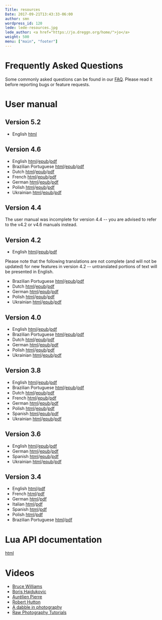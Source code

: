 ```yaml
---
Title: resources
Date: 2017-09-21T13:43:33-06:00
author: smn
wordpress_id: 120
lede: lede-resources.jpg
lede_author: <a href="https://jo.dreggn.org/home/">jo</a>
weight: 500
menu: ["main", "footer"]
---
```


# Frequently Asked Questions

Some commonly asked questions can be found in our [FAQ](/about/faq). Please read it before reporting bugs or feature requests.

# User manual

## Version 5.2

  * English [html](https://docs.darktable.org/usermanual/5.2/en/)

## Version 4.6

  * English [html](https://docs.darktable.org/usermanual/4.6/en/)/[epub](https://docs.darktable.org/usermanual/4.6/en/darktable_user_manual.epub)/[pdf](https://docs.darktable.org/usermanual/4.6/en/darktable_user_manual.pdf)
  * Brazilian Portuguese [html](https://docs.darktable.org/usermanual/4.6/pt_br/)/[epub](https://docs.darktable.org/usermanual/4.6/pt_br/darktable_user_manual.epub)/[pdf](https://docs.darktable.org/usermanual/4.6/pt_br/darktable_user_manual.pdf)
  * Dutch [html](https://docs.darktable.org/usermanual/4.6/nl/)/[epub](https://docs.darktable.org/usermanual/4.6/nl/darktable_user_manual.epub)/[pdf](https://docs.darktable.org/usermanual/4.6/nl/darktable_user_manual.pdf)
  * French [html](https://docs.darktable.org/usermanual/4.6/fr/)/[epub](https://docs.darktable.org/usermanual/4.6/fr/darktable_user_manual.epub)/[pdf](https://docs.darktable.org/usermanual/4.6/fr/darktable_user_manual.pdf)
  * German [html](https://docs.darktable.org/usermanual/4.6/de/)/[epub](https://docs.darktable.org/usermanual/4.6/de/darktable_user_manual.epub)/[pdf](https://docs.darktable.org/usermanual/4.6/de/darktable_user_manual.pdf)
  * Polish [html](https://docs.darktable.org/usermanual/4.6/pl/)/[epub](https://docs.darktable.org/usermanual/4.6/pl/darktable_user_manual.epub)/[pdf](https://docs.darktable.org/usermanual/4.6/pl/darktable_user_manual.pdf)
  * Ukrainian [html](https://docs.darktable.org/usermanual/4.6/uk/)/[epub](https://docs.darktable.org/usermanual/4.6/uk/darktable_user_manual.epub)/[pdf](https://docs.darktable.org/usermanual/4.6/uk/darktable_user_manual.pdf)

## Version 4.4

The user manual was incomplete for version 4.4 -- you are advised to refer to the v4.2 or v4.6 manuals instead.

## Version 4.2

  * English [html](https://docs.darktable.org/usermanual/4.2/en/)/[epub](https://docs.darktable.org/usermanual/4.2/en/darktable_user_manual.epub)/[pdf](https://docs.darktable.org/usermanual/4.2/en/darktable_user_manual.pdf)

Please note that the following translations are not complete (and will not be updated) for new features in version 4.2 -- untranslated portions of text will be presented in English.

  * Brazilian Portuguese [html](https://docs.darktable.org/usermanual/4.2/pt_br/)/[epub](https://docs.darktable.org/usermanual/4.2/pt_br/darktable_user_manual.epub)/[pdf](https://docs.darktable.org/usermanual/4.2/pt_br/darktable_user_manual.pdf)
  * Dutch [html](https://docs.darktable.org/usermanual/4.2/nl/)/[epub](https://docs.darktable.org/usermanual/4.2/nl/darktable_user_manual.epub)/[pdf](https://docs.darktable.org/usermanual/4.2/nl/darktable_user_manual.pdf)
  * German [html](https://docs.darktable.org/usermanual/4.2/de/)/[epub](https://docs.darktable.org/usermanual/4.2/de/darktable_user_manual.epub)/[pdf](https://docs.darktable.org/usermanual/4.2/de/darktable_user_manual.pdf)
  * Polish [html](https://docs.darktable.org/usermanual/4.2/pl/)/[epub](https://docs.darktable.org/usermanual/4.2/pl/darktable_user_manual.epub)/[pdf](https://docs.darktable.org/usermanual/4.2/pl/darktable_user_manual.pdf)
  * Ukrainian [html](https://docs.darktable.org/usermanual/4.2/uk/)/[epub](https://docs.darktable.org/usermanual/4.2/uk/darktable_user_manual.epub)/[pdf](https://docs.darktable.org/usermanual/4.2/uk/darktable_user_manual.pdf)

## Version 4.0

  * English [html](https://docs.darktable.org/usermanual/4.0/en/)/[epub](https://docs.darktable.org/usermanual/4.0/en/darktable_user_manual.epub)/[pdf](https://docs.darktable.org/usermanual/4.0/en/darktable_user_manual.pdf)
  * Brazilian Portuguese [html](https://docs.darktable.org/usermanual/4.0/pt_br/)/[epub](https://docs.darktable.org/usermanual/4.0/pt_br/darktable_user_manual.epub)/[pdf](https://docs.darktable.org/usermanual/4.0/pt_br/darktable_user_manual.pdf)
  * Dutch [html](https://docs.darktable.org/usermanual/4.0/nl/)/[epub](https://docs.darktable.org/usermanual/4.0/nl/darktable_user_manual.epub)/[pdf](https://docs.darktable.org/usermanual/4.0/nl/darktable_user_manual.pdf)
  * German [html](https://docs.darktable.org/usermanual/4.0/de/)/[epub](https://docs.darktable.org/usermanual/4.0/de/darktable_user_manual.epub)/[pdf](https://docs.darktable.org/usermanual/4.0/de/darktable_user_manual.pdf)
  * Polish [html](https://docs.darktable.org/usermanual/4.0/pl/)/[epub](https://docs.darktable.org/usermanual/4.0/pl/darktable_user_manual.epub)/[pdf](https://docs.darktable.org/usermanual/4.0/pl/darktable_user_manual.pdf)
  * Ukrainian [html](https://docs.darktable.org/usermanual/4.0/uk/)/[epub](https://docs.darktable.org/usermanual/4.0/uk/darktable_user_manual.epub)/[pdf](https://docs.darktable.org/usermanual/4.0/uk/darktable_user_manual.pdf)

## Version 3.8

  * English [html](https://docs.darktable.org/usermanual/3.8/en/)/[epub](https://docs.darktable.org/usermanual/3.8/en/darktable_user_manual.epub)/[pdf](https://docs.darktable.org/usermanual/3.8/en/darktable_user_manual.pdf)
  * Brazilian Portuguese [html](https://docs.darktable.org/usermanual/3.8/pt_br/)/[epub](https://docs.darktable.org/usermanual/3.8/pt_br/darktable_user_manual.epub)/[pdf](https://docs.darktable.org/usermanual/3.8/pt_br/darktable_user_manual.pdf)
  * Dutch [html](https://docs.darktable.org/usermanual/3.8/nl/)/[epub](https://docs.darktable.org/usermanual/3.8/nl/darktable_user_manual.epub)/[pdf](https://docs.darktable.org/usermanual/3.8/nl/darktable_user_manual.pdf)
  * French [html](https://docs.darktable.org/usermanual/3.8/fr/)/[epub](https://docs.darktable.org/usermanual/3.8/fr/darktable_user_manual.epub)/[pdf](https://docs.darktable.org/usermanual/3.8/fr/darktable_user_manual.pdf)
  * German [html](https://docs.darktable.org/usermanual/3.8/de/)/[epub](https://docs.darktable.org/usermanual/3.8/de/darktable_user_manual.epub)/[pdf](https://docs.darktable.org/usermanual/3.8/de/darktable_user_manual.pdf)
  * Polish [html](https://docs.darktable.org/usermanual/3.8/pl/)/[epub](https://docs.darktable.org/usermanual/3.8/pl/darktable_user_manual.epub)/[pdf](https://docs.darktable.org/usermanual/3.8/pl/darktable_user_manual.pdf)
  * Spanish [html](https://docs.darktable.org/usermanual/3.8/es/)/[epub](https://docs.darktable.org/usermanual/3.8/es/darktable_user_manual.epub)/[pdf](https://docs.darktable.org/usermanual/3.8/es/darktable_user_manual.pdf)
  * Ukrainian [html](https://docs.darktable.org/usermanual/3.8/uk/)/[epub](https://docs.darktable.org/usermanual/3.8/uk/darktable_user_manual.epub)/[pdf](https://docs.darktable.org/usermanual/3.8/uk/darktable_user_manual.pdf)

## Version 3.6

  * English [html](https://docs.darktable.org/usermanual/3.6/en/)/[epub](https://docs.darktable.org/usermanual/3.6/en/darktable_user_manual.epub)/[pdf](https://docs.darktable.org/usermanual/3.6/en/darktable_user_manual.pdf)
  * German [html](https://docs.darktable.org/usermanual/3.6/de/)/[epub](https://docs.darktable.org/usermanual/3.6/de/darktable_user_manual.epub)/[pdf](https://docs.darktable.org/usermanual/3.6/de/darktable_user_manual.pdf)
  * Spanish [html](https://docs.darktable.org/usermanual/3.6/es/)/[epub](https://docs.darktable.org/usermanual/3.6/es/darktable_user_manual.epub)/[pdf](https://docs.darktable.org/usermanual/3.6/es/darktable_user_manual.pdf)
  * Ukrainian [html](https://docs.darktable.org/usermanual/3.6/uk/)/[epub](https://docs.darktable.org/usermanual/3.6/uk/darktable_user_manual.epub)/[pdf](https://docs.darktable.org/usermanual/3.6/uk/darktable_user_manual.pdf)

## Version 3.4

  * English [html](https://darktable.gitlab.io/doc/en/)/[pdf](https://github.com/darktable-org/darktable/releases/download/release-3.4.0/darktable-usermanual.pdf)
  * French [html](https://darktable.gitlab.io/doc/fr/)/[pdf](https://github.com/darktable-org/darktable/releases/download/release-3.4.0/darktable-usermanual-fr.pdf)
  * German [html](https://darktable.gitlab.io/doc/de/)/[pdf](https://github.com/darktable-org/darktable/releases/download/release-3.4.0/darktable-usermanual-de.pdf)
  * Italian  [html](https://darktable.gitlab.io/doc/it/)/[pdf](https://github.com/darktable-org/darktable/releases/download/release-3.4.0/darktable-usermanual-it.pdf)
  * Spanish [html](https://darktable.gitlab.io/doc/es/)/[pdf](https://github.com/darktable-org/darktable/releases/download/release-3.4.0/darktable-usermanual-es.pdf)
  * Polish [html](https://darktable.gitlab.io/doc/pl/)/[pdf](https://github.com/darktable-org/darktable/releases/download/release-3.4.0/darktable-usermanual-pl.pdf)
  * Brazilian Portuguese [html](https://darktable.gitlab.io/doc/pt_BR/)/[pdf](https://github.com/darktable-org/darktable/releases/download/release-3.4.0/darktable-usermanual-pt_BR.pdf)

# Lua API documentation

[html](https://docs.darktable.org/lua/stable/)

# Videos

  * [Bruce Williams](https://www.youtube.com/playlist?list=PLlYWvzmJQTrRq7JrYdD7k3-8-v-uHnhK_)
  * [Boris Hajdukovic](https://www.youtube.com/playlist?list=PLmZmCIhOC2Frt6Wq3gc0-egOy_P1sXjau)
  * [Aurélien Pierre](https://www.youtube.com/c/Aur%C3%A9lienPIERREPhoto/videos)
  * [Robert Hutton](https://www.youtube.com/playlist?list=PLmvlUro_Up1NBX7VK8UUuyWo1B468zEA0)
  * [A dabble in photography](https://www.youtube.com/channel/UCxHYygok15XQ6bqu9FK-oCw)
  * [Raw Photography Tutorials](https://www.youtube.com/@RawPhotographyTutorials)
